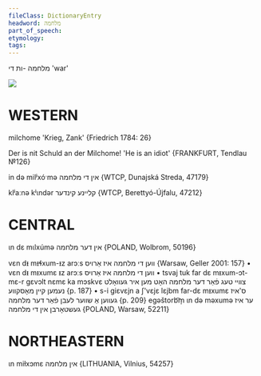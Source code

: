 ```yaml
---
fileClass: DictionaryEntry
headword: מלחמה
part_of_speech: 
etymology: 
tags: 
---
```

מלחמה
-ות
די
'war'

![](https://ia802902.us.archive.org/9/items/Yiddish-Dialect-Maps/Herzog5-33-36-NomenMilkhomeMalaxamovesLevone-185.jpg)

WESTERN
========

milchome 'Krieg, Zank' {Friedrich 1784: 26}

Der is nit Schuld an der Milchome! 'He is an idiot'
{FRANKFURT, Tendlau №126}

in də milʲxóˑmə אין די מלחמה {WTCP, Dunajská Streda, 47179}

klʲaːnə kʲɩndər קליינע קינדער {WTCP, Berettyó-Újfalu, 47212}

CENTRAL
========

ɩn dɛ mɩlxúmə אין דער מלחמה {POLAND, Wolbrom, 50196}

vɛn dᵻ mᵻɬxum-ᵻz arɔːs ווען די מלחמה איז אַרויס {Warsaw, Geller 2001: 157}
	•	vɛn dᵻ mᵻxumɛ ᵻz arɔːs ווען די מלחמה איז אַרויס
	•	tsvaj tuk far dɛ mᵻxum-ɔt-mɛ-r gɛvɔlt nɛmɛ ka mɔskvɛ צוויי טעג פֿאַר דער מלחמה האָט מען איר געוואָלט נעמען קיין מאָסקווע {p. 187}
	•	s-i giɛvɛjn a ʃ'vɛjɛ lɛjbm far-dɛ mᵻxumɛ ס'איז געווען אַ שווער לעבן פֿאַר דער מלחמה {p. 209}
egəštorb͡m̩ ɩn də məxumə ער איז געשטאָרבן אין די מלחמה {POLAND, Warsaw, 52211}

NORTHEASTERN
==============

ɩn miɫxɔmɛ אין מלחמה {LITHUANIA, Vilnius, 54257}